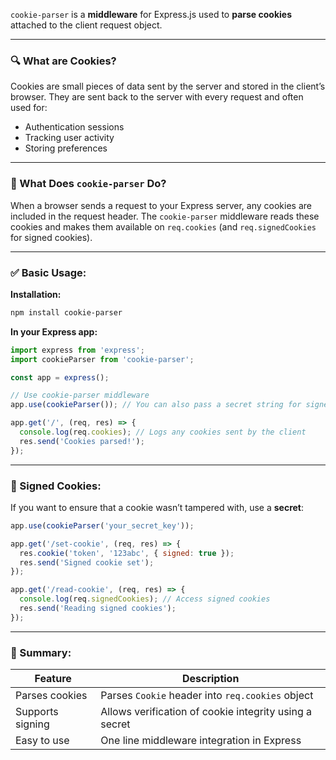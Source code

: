 `cookie-parser` is a **middleware** for Express.js used to **parse cookies** attached to the client request object.

---

### 🔍 What are Cookies?

Cookies are small pieces of data sent by the server and stored in the client’s browser. They are sent back to the server with every request and often used for:

* Authentication sessions
* Tracking user activity
* Storing preferences

---

### 🍪 What Does `cookie-parser` Do?

When a browser sends a request to your Express server, any cookies are included in the request header. The `cookie-parser` middleware reads these cookies and makes them available on `req.cookies` (and `req.signedCookies` for signed cookies).

---

### ✅ Basic Usage:

**Installation:**

```bash
npm install cookie-parser
```

**In your Express app:**

```js
import express from 'express';
import cookieParser from 'cookie-parser';

const app = express();

// Use cookie-parser middleware
app.use(cookieParser()); // You can also pass a secret string for signed cookies

app.get('/', (req, res) => {
  console.log(req.cookies); // Logs any cookies sent by the client
  res.send('Cookies parsed!');
});
```

---

### 🔐 Signed Cookies:

If you want to ensure that a cookie wasn’t tampered with, use a **secret**:

```js
app.use(cookieParser('your_secret_key'));

app.get('/set-cookie', (req, res) => {
  res.cookie('token', '123abc', { signed: true });
  res.send('Signed cookie set');
});

app.get('/read-cookie', (req, res) => {
  console.log(req.signedCookies); // Access signed cookies
  res.send('Reading signed cookies');
});
```

---

### 🧠 Summary:

| Feature          | Description                                            |
| ---------------- | ------------------------------------------------------ |
| Parses cookies   | Parses `Cookie` header into `req.cookies` object       |
| Supports signing | Allows verification of cookie integrity using a secret |
| Easy to use      | One line middleware integration in Express             |

